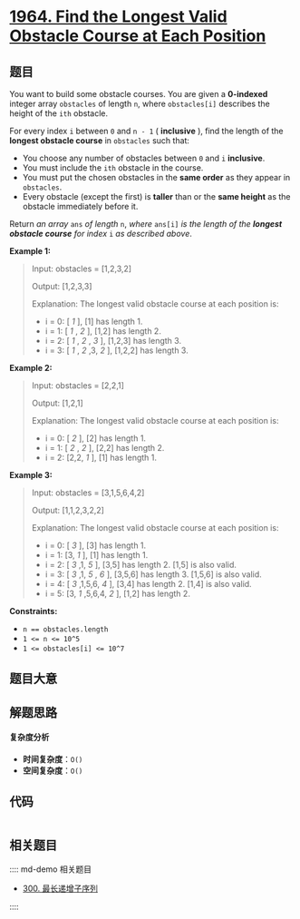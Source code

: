 # [1964. Find the Longest Valid Obstacle Course at Each Position](https://leetcode.com/problems/find-the-longest-valid-obstacle-course-at-each-position/)

## 题目

You want to build some obstacle courses. You are given a **0-indexed** integer
array `obstacles` of length `n`, where `obstacles[i]` describes the height of
the `ith` obstacle.

For every index `i` between `0` and `n - 1` ( **inclusive** ), find the length
of the **longest obstacle course** in `obstacles` such that:

- You choose any number of obstacles between `0` and `i` **inclusive**.
- You must include the `ith` obstacle in the course.
- You must put the chosen obstacles in the **same order** as they appear in `obstacles`.
- Every obstacle (except the first) is **taller** than or the **same height** as the obstacle immediately before it.

Return _an array_ `ans` _of length_ `n`, _where_ `ans[i]` _is the length of
the **longest obstacle course** for index_ `i` _as described above_.

**Example 1:**

> Input: obstacles = [1,2,3,2]
>
> Output: [1,2,3,3]
>
> Explanation: The longest valid obstacle course at each position is:
>
> - i = 0: [ _1_ ], [1] has length 1.
> - i = 1: [ _1_ , _2_ ], [1,2] has length 2.
> - i = 2: [ _1_ , _2_ , _3_ ], [1,2,3] has length 3.
> - i = 3: [ _1_ , _2_ ,3, _2_ ], [1,2,2] has length 3.

**Example 2:**

> Input: obstacles = [2,2,1]
>
> Output: [1,2,1]
>
> Explanation: The longest valid obstacle course at each position is:
>
> - i = 0: [ _2_ ], [2] has length 1.
> - i = 1: [ _2_ , _2_ ], [2,2] has length 2.
> - i = 2: [2,2, _1_ ], [1] has length 1.

**Example 3:**

> Input: obstacles = [3,1,5,6,4,2]
>
> Output: [1,1,2,3,2,2]
>
> Explanation: The longest valid obstacle course at each position is:
>
> - i = 0: [ _3_ ], [3] has length 1.
> - i = 1: [3, _1_ ], [1] has length 1.
> - i = 2: [ _3_ ,1, _5_ ], [3,5] has length 2. [1,5] is also valid.
> - i = 3: [ _3_ ,1, _5_ , _6_ ], [3,5,6] has length 3. [1,5,6] is also valid.
> - i = 4: [ _3_ ,1,5,6, _4_ ], [3,4] has length 2. [1,4] is also valid.
> - i = 5: [3, _1_ ,5,6,4, _2_ ], [1,2] has length 2.

**Constraints:**

- `n == obstacles.length`
- `1 <= n <= 10^5`
- `1 <= obstacles[i] <= 10^7`

## 题目大意

## 解题思路

#### 复杂度分析

- **时间复杂度**：`O()`
- **空间复杂度**：`O()`

## 代码

```javascript

```

## 相关题目

:::: md-demo 相关题目

- [300. 最长递增子序列](https://leetcode.com/problems/longest-increasing-subsequence)

::::

